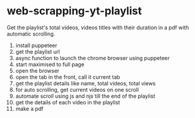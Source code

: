 # web-scrapping-yt-playlist
Get the playlist's  total videos, videos titles with their duration in a pdf with automatic scrolling.
1. install puppeteer
2. get the playlist url 
3. async function to launch the chrome browser using puppeteer
4. start maximised to full page
5. open the browser
6. open the tab in the front, call it current tab
7.  get the playlist details like name, total videos, total views
8. for auto scrolling, get current videos on one scroll
9. automate scroll using js and njs till the end of the playlist
10. get the details of each video in the playlist
11. make a pdf 
